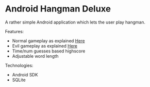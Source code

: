 Android Hangman Deluxe
====================

A rather simple Android application which lets the user play hangman.

Features:
- Normal gameplay as explained [Here](http://apps.mprog.nl/projects/hangman)
- Evil gameplay as explained [Here](http://apps.mprog.nl/projects/hangman)
- Time/num guesses based highscore
- Adjustable word length

Technologies:
- Android SDK
- SQLite
